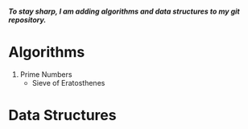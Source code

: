 ##### _To stay sharp, I am adding algorithms and data structures to my git repository._

# Algorithms

1. Prime Numbers
   - Sieve of Eratosthenes

# Data Structures
